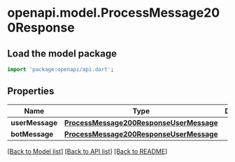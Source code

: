 # openapi.model.ProcessMessage200Response

## Load the model package
```dart
import 'package:openapi/api.dart';
```

## Properties
Name | Type | Description | Notes
------------ | ------------- | ------------- | -------------
**userMessage** | [**ProcessMessage200ResponseUserMessage**](ProcessMessage200ResponseUserMessage.md) |  | [optional] 
**botMessage** | [**ProcessMessage200ResponseUserMessage**](ProcessMessage200ResponseUserMessage.md) |  | [optional] 

[[Back to Model list]](../README.md#documentation-for-models) [[Back to API list]](../README.md#documentation-for-api-endpoints) [[Back to README]](../README.md)


